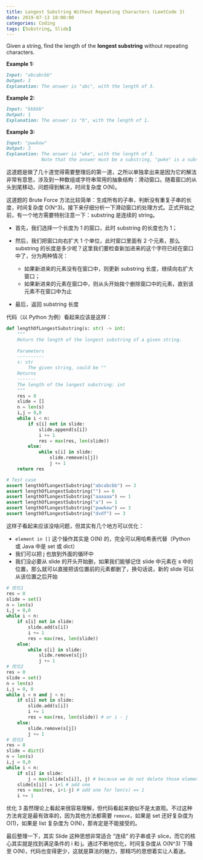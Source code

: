 ```yaml
---
title: Longest Substring Without Repeating Characters (LeetCode 3)
date: 2019-07-13 18:00:00
categories: Coding
tags: [Substring, Slide]
---
```


Given a string, find the length of the **longest substring** without repeating characters.

<!--more-->

**Example 1:**

```markdown
Input: "abcabcbb"
Output: 3 
Explanation: The answer is "abc", with the length of 3. 
```

**Example 2:**

```markdown
Input: "bbbbb"
Output: 1
Explanation: The answer is "b", with the length of 1.
```

**Example 3:**

```markdown
Input: "pwwkew"
Output: 3
Explanation: The answer is "wke", with the length of 3. 
             Note that the answer must be a substring, "pwke" is a subsequence and not a substring.
```

这道题是做了几十道觉得需要整理后的第一道，之所以单独拿出来是因为它的解法非常有意思，涉及到一种数组或字符串常用的抽象结构：滑动窗口。随着窗口的从头到尾移动，问题得到解决，时间复杂度 O(N)。

这道题的 Brute Force 方法比较简单：生成所有的子串，判断没有重复子串的长度，时间复杂度 O(N^3)。接下来仔细分析一下滑动窗口的处理方式。正式开始之前，有一个地方需要特别注意一下：substring 是连续的 string。

- 首先，我们选择一个长度为 1 的窗口，此时 substring 的长度也为 1；

- 然后，我们把窗口向右扩大 1 个单位，此时窗口里面有 2 个元素，那么 substring 的长度是多少呢？这里我们要检查新加进来的这个字符已经在窗口中了，分为两种情况：
    - 如果新进来的元素没有在窗口中，则更新 substring 长度，继续向右扩大窗口；
    - 如果新进来的元素在窗口中，则从头开始挨个删除窗口中的元素，直到该元素不在窗口中为止

- 最后，返回 substring 长度

代码（以 Python 为例）看起来应该是这样：

```python
def lengthOfLongestSubstring(s: str) -> int:
    """
    Return the length of the longest substring of a given string.
    
    Parameters
    ----------
    s: str
        The given string, could be ""
    Returns
    -------
    The length of the longest substring: int
    """
    res = 0
    slide = []
    n = len(s)
    i,j = 0,0
    while i < n:
        if s[i] not in slide:
            slide.append(s[i])
            i += 1
            res = max(res, len(slide))
        else:
            while s[i] in slide:
                slide.remove(s[j])
                j += 1
    return res

# Test case
assert lengthOfLongestSubstring("abcabcbb") == 3
assert lengthOfLongestSubstring("") == 0
assert lengthOfLongestSubstring("aaaaaa") == 1
assert lengthOfLongestSubstring("a") == 1
assert lengthOfLongestSubstring("pwwkew") == 3
assert lengthOfLongestSubstring("dvdf") == 3
```

这样子看起来应该没啥问题，但其实有几个地方可以优化：

- `element in []` 这个操作其实是 O(N) 的，完全可以用哈希表代替（Python 或 Java 中是 set 或 dict）
- 我们可以把 j 也放到外面的循环中
- 我们没必要从 slide 的开头开始删，如果我们能够记住 slide 中元素在 s 中的位置，那么就可以直接把该位置前的元素都删了，换句话说，新的 slide 可以从该位置之后开始

```python
# 优化1
res = 0
slide = set()
n = len(s)
i,j = 0,0
while i < n:
    if s[i] not in slide:
        slide.add(s[i])
        i += 1
        res = max(res, len(slide))
    else:
        while s[i] in slide:
            slide.remove(s[j])
            j += 1
# 优化2
res = 0
slide = set()
n = len(s)
i,j = 0, 0
while i < n and j < n:
    if s[i] not in slide:
        slide.add(s[i])
        i += 1
        res = max(res, len(slide)) # or i - j
    else:
        slide.remove(s[j])
        j += 1
# 优化3
res = 0
slide = dict()
n = len(s)
i,j = 0,0
while i < n:
    if s[i] in slide:
        j = max(slide[s[i]], j) # because we do not delete those elements in slide
    slide[s[i]] = i+1 # add one
    res = max(res, i+1-j) # add one for len(s) == 1
    i += 1
```

优化 3 虽然理论上看起来很容易理解，但代码看起来貌似不是太直观。不过这种方法肯定是最有效率的，因为其他方法都需要 `remove`，如果是 set 还好复杂度为 O(1)，如果是 list 复杂度为 O(N)，那肯定是不能接受的。

最后整理一下，其实 Slide 这种思想非常适合 “连续” 的子串或子 slice，而它的核心其实就是找到满足条件的 i 和 j。通过不断地优化，时间复杂度从 O(N^3) 下降至 O(N)，代码也变得更少，这就是算法的魅力，那精巧的思想着实让人着迷。